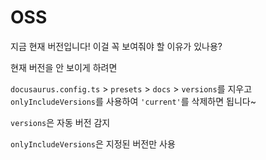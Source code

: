 # OSS

지금 현재 버전입니다! 이걸 꼭 보여줘야 할 이유가 있나용?

현재 버전을 안 보이게 하려면

`docusaurus.config.ts` > `presets` > `docs` > `versions`를 지우고  
`onlyIncludeVersions`를 사용하여 `'current'`를 삭제하면 됩니다~

`versions`은 자동 버전 감지

`onlyIncludeVersions`은 지정된 버전만 사용
